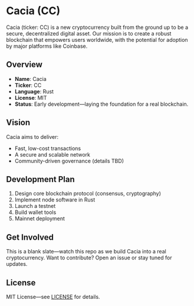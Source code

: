 # Cacia (CC)

Cacia (ticker: CC) is a new cryptocurrency built from the ground up to be a secure, decentralized digital asset. Our mission is to create a robust blockchain that empowers users worldwide, with the potential for adoption by major platforms like Coinbase.

## Overview

- **Name**: Cacia
- **Ticker**: CC
- **Language**: Rust
- **License**: MIT
- **Status**: Early development—laying the foundation for a real blockchain.

## Vision

Cacia aims to deliver:
- Fast, low-cost transactions
- A secure and scalable network
- Community-driven governance (details TBD)

## Development Plan

1. Design core blockchain protocol (consensus, cryptography)
2. Implement node software in Rust
3. Launch a testnet
4. Build wallet tools
5. Mainnet deployment

## Get Involved

This is a blank slate—watch this repo as we build Cacia into a real cryptocurrency. Want to contribute? Open an issue or stay tuned for updates.

## License

MIT License—see [LICENSE](LICENSE) for details.
